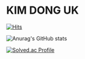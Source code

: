 # KIM DONG UK 
[![Hits](https://hits.seeyoufarm.com/api/count/incr/badge.svg?url=https%3A%2F%2Fgithub.com%2FUkdongKim&count_bg=%2379C83D&title_bg=%23555555&icon=&icon_color=%23E7E7E7&title=hits&edge_flat=false)](https://hits.seeyoufarm.com)

![Anurag's GitHub stats](https://github-readme-stats.vercel.app/api?username=UkdongKim&show_icons=true&theme=dracula)

[![Solved.ac Profile](http://mazassumnida.wtf/api/v2/generate_badge?boj=ehddnr315)](https://solved.ac/ehddnr315/)
